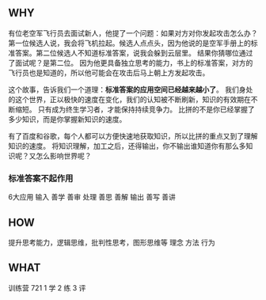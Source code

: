 ## WHY
有位老空军飞行员去面试新人，他提了一个问题：如果对方对你发起攻击怎么办？
第一位候选人说，我会将飞机拉起。候选人点点头，因为他说的是空军手册上的标准答案。第二位候选人不知道标准答案，说我会躲到云层里。
结果你猜哪位通过了面试呢？是第二位。
因为他更具备独立思考的能力，书上的标准答案，对方的飞行员也是知道的，所以他可能会在攻击后马上朝上方发起攻击。

这个故事，告诉我们一个道理：**标准答案的应用空间已经越来越小了**。
我们身处的这个世界，正以极快的速度在变化，我们的认知被不断刷新，知识的有效期在不断缩短。
只有成为终生学习者，才能保持持续竞争力。
比拼的不是你已经掌握了多少知识，而是你掌握新知识的速度。

有了百度和谷歌，每个人都可以方便快速地获取知识，所以比拼的重点又到了理解知识的速度。
将知识理解，加工之后，还得输出，你不输出谁知道你有那么多知识呢？又怎么影响世界呢？

### 标准答案不起作用

6大应用
输入
    善学 善审
处理
    善思 善解
输出
    善写 善讲

## HOW
提升思考能力，逻辑思维，批判性思考，图形思维等
理念
方法
行为

## WHAT
训练营
721
1  学 2 练 3 评